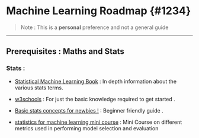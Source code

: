 
# Machine Learning Roadmap {#1234}

>Note : This is a **personal** preference and not a general guide

---

## Prerequisites : Maths and Stats 

### Stats : 

- [Statistical Machine Learning Book](https://yiqiaoyin.files.wordpress.com/2017/09/statistical_machine_learning.pdf) : In depth information about the various stats terms. 

- [w3schools](https://www.w3schools.com/ai/ai_statistics.asp) : For just the basic knowledge required to get started . 

- [Basic stats concepts for newbies !](https://www.analyticsvidhya.com/blog/2021/07/basic-statistics-concepts-for-machine-learning-newbies/) : Beginner friendly guide .


- [statistics for machine learning mini course](https://machinelearningmastery.com/statistics-for-machine-learning-mini-course/) : Mini Course on different metrics used in performing model selection and evaluation 